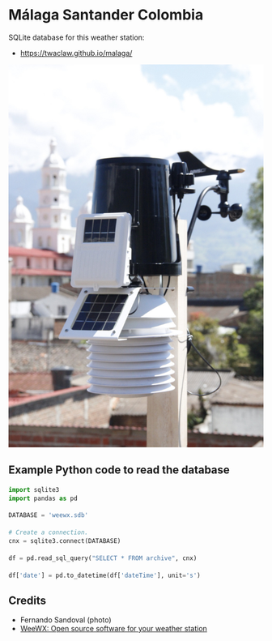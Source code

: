 # Málaga Santander Colombia

SQLite database for this weather station:

* https://twaclaw.github.io/malaga/

![malaga](images/ws.jpg)

## Example Python code to read the database 

```python
import sqlite3
import pandas as pd

DATABASE = 'weewx.sdb'

# Create a connection.
cnx = sqlite3.connect(DATABASE)

df = pd.read_sql_query("SELECT * FROM archive", cnx)

df['date'] = pd.to_datetime(df['dateTime'], unit='s') 
```

## Credits
* Fernando Sandoval (photo)
* [WeeWX: Open source software for your weather station](http://www.weewx.com/)
